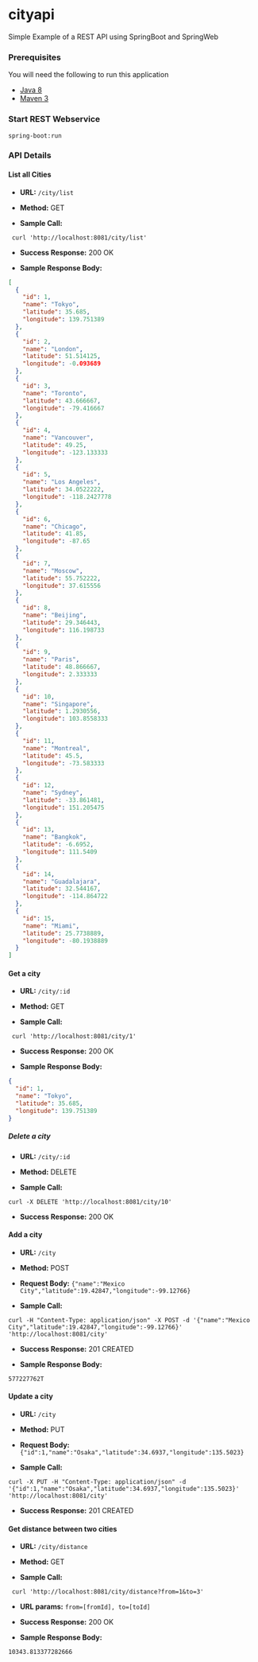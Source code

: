 # cityapi
Simple Example of a REST API using SpringBoot and SpringWeb

### Prerequisites

You will need the following to run this application

* [Java 8](https://java.com/en/download/)
* [Maven 3](https://maven.apache.org/download.cgi)

### Start REST Webservice

```
spring-boot:run
```

### API Details

#### List all Cities

+ **URL:** `/city/list`

+ **Method:** GET

+ **Sample Call:** 

```
 curl 'http://localhost:8081/city/list' 
```

+ **Success Response:** 200 OK

+ **Sample Response Body:** 
```json
[
  {
    "id": 1,
    "name": "Tokyo",
    "latitude": 35.685,
    "longitude": 139.751389
  },
  {
    "id": 2,
    "name": "London",
    "latitude": 51.514125,
    "longitude": -0.093689
  },
  {
    "id": 3,
    "name": "Toronto",
    "latitude": 43.666667,
    "longitude": -79.416667
  },
  {
    "id": 4,
    "name": "Vancouver",
    "latitude": 49.25,
    "longitude": -123.133333
  },
  {
    "id": 5,
    "name": "Los Angeles",
    "latitude": 34.0522222,
    "longitude": -118.2427778
  },
  {
    "id": 6,
    "name": "Chicago",
    "latitude": 41.85,
    "longitude": -87.65
  },
  {
    "id": 7,
    "name": "Moscow",
    "latitude": 55.752222,
    "longitude": 37.615556
  },
  {
    "id": 8,
    "name": "Beijing",
    "latitude": 29.346443,
    "longitude": 116.198733
  },
  {
    "id": 9,
    "name": "Paris",
    "latitude": 48.866667,
    "longitude": 2.333333
  },
  {
    "id": 10,
    "name": "Singapore",
    "latitude": 1.2930556,
    "longitude": 103.8558333
  },
  {
    "id": 11,
    "name": "Montreal",
    "latitude": 45.5,
    "longitude": -73.583333
  },
  {
    "id": 12,
    "name": "Sydney",
    "latitude": -33.861481,
    "longitude": 151.205475
  },
  {
    "id": 13,
    "name": "Bangkok",
    "latitude": -6.6952,
    "longitude": 111.5409
  },
  {
    "id": 14,
    "name": "Guadalajara",
    "latitude": 32.544167,
    "longitude": -114.864722
  },
  {
    "id": 15,
    "name": "Miami",
    "latitude": 25.7738889,
    "longitude": -80.1938889
  }
]
```


#### Get a city 

+ **URL:** `/city/:id`

+ **Method:** GET

+ **Sample Call:** 

```
 curl 'http://localhost:8081/city/1' 
```

+ **Success Response:** 200 OK

+ **Sample Response Body:** 
```json
{
  "id": 1,
  "name": "Tokyo",
  "latitude": 35.685,
  "longitude": 139.751389
}
```

##### Delete a city 
+ **URL:** `/city/:id`

+ **Method:** DELETE

+ **Sample Call:** 

``` 
curl -X DELETE 'http://localhost:8081/city/10'
```

+ **Success Response:** 200 OK

#### Add a city 

+ **URL:** `/city`

+ **Method:** POST

+ **Request Body:** `{"name":"Mexico City","latitude":19.42847,"longitude":-99.12766}`

+ **Sample Call:** 

``` 
curl -H "Content-Type: application/json" -X POST -d '{"name":"Mexico City","latitude":19.42847,"longitude":-99.12766}' 'http://localhost:8081/city' 
```

+ **Success Response:** 201 CREATED

+ **Sample Response Body:** 
```
577227762T
```

#### Update a city 

+ **URL:** `/city`

+ **Method:** PUT

+ **Request Body:** `{"id":1,"name":"Osaka","latitude":34.6937,"longitude":135.5023}`

+ **Sample Call:** 

``` 
curl -X PUT -H "Content-Type: application/json" -d '{"id":1,"name":"Osaka","latitude":34.6937,"longitude":135.5023}' 'http://localhost:8081/city' 
```

+ **Success Response:** 201 CREATED

#### Get distance between two cities

+ **URL:** `/city/distance`

+ **Method:** GET

+ **Sample Call:** 

``` 
 curl 'http://localhost:8081/city/distance?from=1&to=3'
```

+ **URL params:** `from=[fromId], to=[toId]`
 
+ **Success Response:** 200 OK

+ **Sample Response Body:** 
```
10343.813377282666
```

